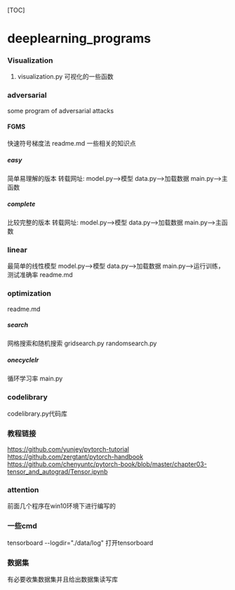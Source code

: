 [TOC]
# deeplearning_programs
### Visualization
1. visualization.py 可视化的一些函数  

### adversarial
some program of adversarial attacks
#### FGMS
快速符号梯度法
readme.md
一些相关的知识点
##### easy
简单易理解的版本
转载网址:
model.py-->模型
data.py-->加载数据
main.py-->主函数
##### complete
比较完整的版本
转载网址:
model.py-->模型
data.py-->加载数据
main.py-->主函数
### linear
最简单的线性模型
model.py-->模型
data.py-->加载数据
main.py-->运行训练，测试准确率
readme.md
### optimization
readme.md
##### search
网格搜索和随机搜索
gridsearch.py
randomsearch.py
##### onecyclelr
循环学习率
main.py

### codelibrary
codelibrary.py代码库

### 教程链接
https://github.com/yunjey/pytorch-tutorial 
https://github.com/zergtant/pytorch-handbook
https://github.com/chenyuntc/pytorch-book/blob/master/chapter03-tensor_and_autograd/Tensor.ipynb

### attention
前面几个程序在win10环境下进行编写的

### 一些cmd
tensorboard --logdir="./data/log" 打开tensorboard

### 数据集
有必要收集数据集并且给出数据集读写库